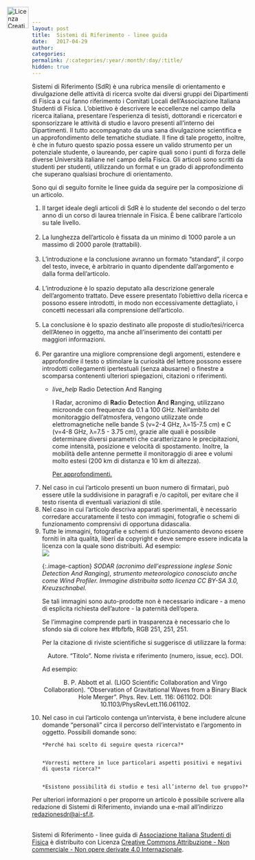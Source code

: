 ```yaml
---
layout: post
title:  Sistemi di Riferimento - linee guida
date:   2017-04-29
author: 
categories:  
permalink: /:categories/:year/:month/:day/:title/
hidden: true
---
```

Sistemi di Riferimento (SdR) è una rubrica mensile di orientamento e divulgazione delle attività di ricerca svolte dai diversi gruppi dei Dipartimenti di Fisica a cui fanno riferimento i Comitati Locali dell’Associazione Italiana Studenti di Fisica. L’obiettivo è descrivere le eccellenze nel campo della ricerca italiana, presentare l’esperienza di tesisti, dottorandi e ricercatori e sponsorizzare le attività di studio e lavoro presenti all’interno dei Dipartimenti. Il tutto accompagnato da una sana divulgazione scientifica e un approfondimento delle tematiche studiate.
Il fine di tale progetto, inoltre, è che in futuro questo spazio possa essere un valido strumento per un potenziale studente, o laureando, per capire quali sono i punti di forza delle diverse Università italiane nel campo della Fisica. Gli articoli sono scritti da studenti per studenti, utilizzando un format e un grado di approfondimento che superano qualsiasi brochure di orientamento.
 
Sono qui di seguito fornite le linee guida da seguire per la composizione di un articolo. 

<ol>
<li>Il target ideale degli articoli di SdR è lo studente del secondo o del terzo anno di un corso di laurea triennale in Fisica. È bene calibrare l’articolo su tale livello.</li> 
<li>La lunghezza dell’articolo è fissata da un minimo di 1000 parole a un massimo di 2000 parole (trattabili).</li> 
<li>L’introduzione e la conclusione avranno un formato “standard”, il corpo del testo, invece, è arbitrario in quanto dipendente dall’argomento e dalla forma dell’articolo.</li> 
<li>L’introduzione è lo spazio deputato alla descrizione generale dell’argomento trattato. Deve essere presentato l’obiettivo della ricerca e possono essere introdotti, in modo non eccessivamente dettagliato, i concetti necessari alla comprensione dell’articolo.</li>  
<li>La conclusione è lo spazio destinato alle proposte di studio/tesi/ricerca dell’Ateneo in oggetto, ma anche all’inserimento dei contatti per maggiori informazioni.</li>  
<li>Per garantire una migliore comprensione degli argomenti, estendere e approfondire il testo o stimolare la curiosità del lettore possono essere introdotti collegamenti ipertestuali (senza  abusarne) o finestre a scomparsa contenenti ulteriori spiegazioni, citazioni o riferimenti.</li>

<ul class="collapsible" data-collapsible="accordion">
<li>
<div class="collapsible-header"><i class="material-icons">live_help</i> Radio Detection And Ranging</div>
<div class="collapsible-body">
<p>
I Radar, acronimo di <b>Ra</b>dio <b>D</b>etection <b>A</b>nd <b>R</b>anging, utilizzano microonde con frequenze da 0.1 a 100 GHz. Nell’ambito del monitoraggio dell’atmosfera, vengono utilizzate onde elettromagnetiche nelle bande S (&nu;=2-4 GHz, &lambda;=15-7.5 cm) e C (&nu;=4-8 GHz, &lambda;=7.5 - 3.75 cm), grazie alle quali è possibile determinare diversi parametri che caratterizzano le precipitazioni, come intensità, posizione e velocità di spostamento. Inoltre, la mobilità delle antenne permette il monitoraggio di aree e volumi molto estesi (200 km di distanza e 10 km di altezza).

<a href="http://meteorema.aquila.infn.it/radarweb/home/radar_intro/spiegazione2.html"> Per approfondimenti.</a>
</p>
</div>
</li>
</ul>

<li>Nel caso in cui l’articolo presenti un buon numero di firmatari, può essere utile la suddivisione in paragrafi e /o capitoli, per evitare che il testo risenta di eventuali variazioni di stile.</li><li>Nel caso in cui l’articolo descriva apparati sperimentali, è necessario corredare accuratamente il testo con immagini, fotografie o schemi di funzionamento comprensivi di opportuna didascalia.</li><li>Tutte le immagini, fotografie e schemi di funzionamento devono essere forniti in alta qualità, liberi da copyright e deve sempre essere indicata la licenza con la quale sono distribuiti. Ad esempio:</li>


<div class="row">
    <div class="col s12 m6 offset-m3">
        <img src="/sistemidiriferimento/img/17_04_29_LG/lemonsodar.jpg"/>
    </div>
</div>

{:.image-caption}
*SODAR (acronimo dell'espressione inglese Sonic Detection And Ranging), strumento meteorologico conosciuto anche come <i>Wind Profiler</i>. Immagine distribuita sotto licenza CC BY-SA 3.0, Kreuzschnabel.*


Se tali immagini sono auto-prodotte non è necessario indicare - a meno di esplicita richiesta dell’autore - la paternità dell’opera.

Se l’immagine comprende parti in trasparenza è necessario che lo sfondo sia di colore hex #fbfbfb, RGB 251, 251, 251.

Per la citazione di riviste scientifiche si suggerisce di utilizzare la forma:

<p align="center">Autore. “Titolo”. Nome rivista e riferimento (numero, issue, ecc). DOI.</p>

Ad esempio:
<p align="center">B. P. Abbott et al. (LIGO Scientific Collaboration and Virgo Collaboration). “Observation of Gravitational Waves from a Binary Black Hole Merger”. Phys. Rev. Lett. 116: 061102. DOI: 10.1103/PhysRevLett.116.061102.<p align="center">
<li>Nel caso in cui l’articolo contenga un’intervista, è bene includere alcune domande “personali” circa il percorso dell’intervistato e l’argomento in oggetto. Possibili domande sono:
    *Perché hai scelto di seguire questa ricerca?*


    *Vorresti mettere in luce particolari aspetti positivi e negativi di questa ricerca?*


    *Esistono possibilità di studio e tesi all’interno del tuo gruppo?*
</li></ol>


Per ulteriori informazioni o per proporre un articolo è possibile scrivere alla redazione di Sistemi di Riferimento, inviando una e-mail all’indirizzo <a href="mailto:redazionesdr@ai-sf.it">redazionesdr@ai-sf.it</a>.

<a rel="license" href="http://creativecommons.org/licenses/by-nc-nd/4.0/"><img alt="Licenza Creative Commons" STYLE="position:absolute; TOP:35px; LEFT:170px; WIDTH:50px; HEIGHT:50px"  src="https://i.creativecommons.org/l/by-nc-nd/4.0/88x31.png" /></a><br /><span xmlns:dct="http://purl.org/dc/terms/" href="http://purl.org/dc/dcmitype/Text" property="dct:title" rel="dct:type">Sistemi di Riferimento - linee guida</span> di <a xmlns:cc="http://creativecommons.org/ns#" href="http://ai-sf.it/sistemidiriferimento/2017/04/29/LG/" property="cc:attributionName" rel="cc:attributionURL">Associazione Italiana Studenti di Fisica</a> è distribuito con Licenza <a rel="license" href="http://creativecommons.org/licenses/by-nc-nd/4.0/">Creative Commons Attribuzione - Non commerciale - Non opere derivate 4.0 Internazionale</a>.
